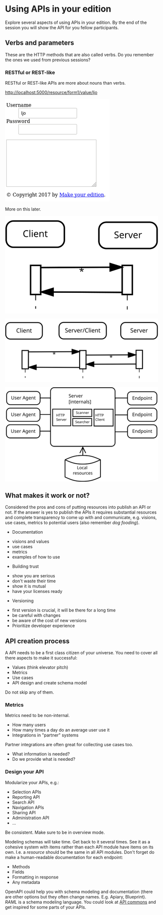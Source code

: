 # Using APIs in your edition
Explore several aspects of using APIs in your edition. By the end of the session you will show the API for you fellow participants.

## Verbs and parameters
These are the HTTP methods that are also called verbs. Do you remember the ones we used from previous sessions?

### RESTful or REST-like
RESTful or REST-like APIs are more about nouns than verbs.

<http://localhost:5000/resource/form1/value/ljo>

![Response from request with prefilled value](images/url-form1-value-response.png)

More on this later.

![Simple Client-Server interaction](images/Client-server-overview.svg)

![Client-Server and external Client-Server interaction](images/Client-server-external-overview.svg)

![Server overview and (internals)](images/Server-overview.svg)


## What makes it work or not?
Considered the pros and cons of putting resources into publish an API or not.
If the answer is yes to publish the APIs it requires substantial resources and complete transparency to come up with and communicate, e.g. visions, use cases, metrics to potential users (also remember *_dog fooding_*). 
* Documentation
 - visions and values
 - use cases
 - metrics
 - examples of how to use
* Building trust
 - show you are serious
 - don't waste their time
 - show it is mutual
 - have your licenses ready
* Versioning
 - first version is crucial, it will be there for a long time
 - be careful with changes
 - be aware of the cost of new versions
 - Prioritize developer experience

## API creation process
A API needs to be a first class citizen of your universe. You need to cover all there aspects to make it successful: 

* Values (think elevator pitch)
* Metrics
* Use cases
* API design and create schema model

Do not skip any of them.

### Metrics
Metrics need to be non-internal.

* How many users
* How many times a day do an average user use it
* Integrations in "partner" systems

Partner integrations are often great for collecting use cases too. 

* What information is needed?
* Do we provide what is needed?

### Design your API
Modularize your APIs, e.g.:

* Selection APIs
* Reporting API
* Search API
* Navigation APIs
* Sharing API
* Administration API
* ...

Be consistent. Make sure to be in overview mode.

Modeling schemas will take time. Get back to it several times. See it as a cohesive system with items rather than each API module have items on its own. I.e. a _resource_ should be the same in all API modules. 
Don't forget do make a human-readable documentation for each endpoint:

* Methods
* Fields
* Formatting in response
* Any metadata

OpenAPI could help you with schema modeling and documentation (there are other options but they often change names. E.g. Apiary, Blueprint). _RAML_ is a schema modeling language. You could look at [API commons](http://apicommons.org/) and get inspired for some parts of your APIs.

 

